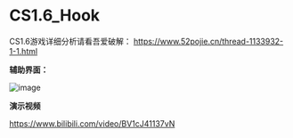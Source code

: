 # CS1.6_Hook

CS1.6游戏详细分析请看吾爱破解： https://www.52pojie.cn/thread-1133932-1-1.html

**辅助界面：**

![image](https://user-images.githubusercontent.com/41354838/222138472-36e284ad-caa7-42fe-adce-129832258c32.png)

**演示视频**

https://www.bilibili.com/video/BV1cJ41137vN
